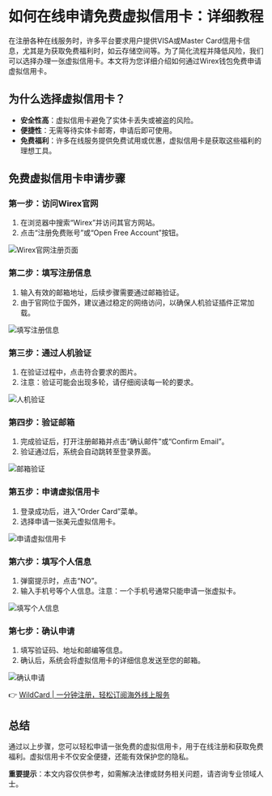 # 如何在线申请免费虚拟信用卡：详细教程

在注册各种在线服务时，许多平台要求用户提供VISA或Master Card信用卡信息，尤其是为获取免费福利时，如云存储空间等。为了简化流程并降低风险，我们可以选择办理一张虚拟信用卡。本文将为您详细介绍如何通过Wirex钱包免费申请虚拟信用卡。

## 为什么选择虚拟信用卡？
- **安全性高**：虚拟信用卡避免了实体卡丢失或被盗的风险。
- **便捷性**：无需等待实体卡邮寄，申请后即可使用。
- **免费福利**：许多在线服务提供免费试用或优惠，虚拟信用卡是获取这些福利的理想工具。

## 免费虚拟信用卡申请步骤

### 第一步：访问Wirex官网
1. 在浏览器中搜索“Wirex”并访问其官方网站。
2. 点击“注册免费账号”或“Open Free Account”按钮。

![Wirex官网注册页面](https://bbtdd.com/img/2516615422436528.webp)

### 第二步：填写注册信息
1. 输入有效的邮箱地址，后续步骤需要通过邮箱验证。
2. 由于官网位于国外，建议通过稳定的网络访问，以确保人机验证插件正常加载。

![填写注册信息](https://bbtdd.com/img/228732062442.webp)

### 第三步：通过人机验证
1. 在验证过程中，点击符合要求的图片。
2. 注意：验证可能会出现多轮，请仔细阅读每一轮的要求。

![人机验证](https://bbtdd.com/img/54641187.webp)

### 第四步：验证邮箱
1. 完成验证后，打开注册邮箱并点击“确认邮件”或“Confirm Email”。
2. 验证通过后，系统会自动跳转至登录界面。

![邮箱验证](https://bbtdd.com/img/894894967363.webp)

### 第五步：申请虚拟信用卡
1. 登录成功后，进入“Order Card”菜单。
2. 选择申请一张美元虚拟信用卡。

![申请虚拟信用卡](https://bbtdd.com/img/1462110859469.webp)

### 第六步：填写个人信息
1. 弹窗提示时，点击“NO”。
2. 输入手机号等个人信息。注意：一个手机号通常只能申请一张虚拟卡。

![填写个人信息](https://bbtdd.com/img/50640368286.webp)

### 第七步：确认申请
1. 填写验证码、地址和邮编等信息。
2. 确认后，系统会将虚拟信用卡的详细信息发送至您的邮箱。

![确认申请](https://bbtdd.com/img/4925356195641328.webp)

👉 [WildCard | 一分钟注册，轻松订阅海外线上服务](https://bbtdd.com/WildCard)

## 总结
通过以上步骤，您可以轻松申请一张免费的虚拟信用卡，用于在线注册和获取免费福利。虚拟信用卡不仅安全便捷，还能有效保护您的隐私。

**重要提示**：本文内容仅供参考，如需解决法律或财务相关问题，请咨询专业领域人士。

